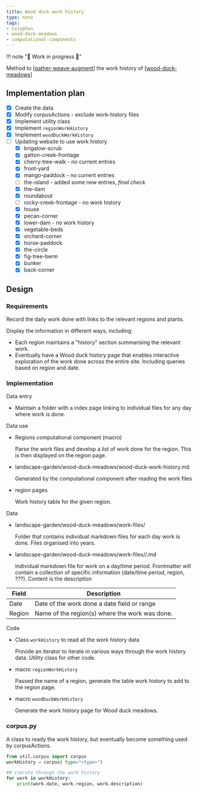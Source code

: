 ```yaml
---
title: Wood duck work history
type: note
tags:
- colophon
- wood-duck-meadows
- computational-components
---
```


!!! note "🚧  Work in progress 🚧"

Method to [[gather-weave-augment]] the work history of [[wood-duck-meadows]]

## Implementation plan

- [x] Create the data
- [x] Modify corpusActions - exclude work-history files
- [x] Implement utility class
- [x] Implement `regionWorkHistory`
- [x] Implement `woodDuckWorkHistory`
- [ ] Updating website to use work history
    - [x] brigalow-scrub
    - [x] gatton-creek-frontage
    - [x] cherry-tree-walk	- no current entries
    - [x] front-yard 
    - [x] mango-paddock	- no current entries
    - [ ] the-island - added some new entries, _final check_
    - [x] the-dam
    - [x] roundabout
    - [ ] rocky-creek-frontage	 - no work history
    - [x] house
    - [x] pecan-corner
    - [x] lower-dam	 - no work history
    - [x] vegetable-beds
    - [x] orchard-corner
    - [x] horse-paddock
    - [x] the-circle
    - [x] fig-tree-berm
    - [x] bunker
    - [x] back-corner

## Design

### Requirements

Record the daily work done with links to the relevant regions and plants.

Display the information in different ways, including:

- Each region maintains a "history" section summarising the relevant work.
- Eventually have a Wood duck history page that enables interactive exploration of the work done across the entire site. Including queries based on region and date.

### Implementation

Data entry

- Maintain a folder with a index page linking to individual files for any day where work is done.

Data use

- Regions computational component (macro)

    Parse the work files and develop a list of work done for the region. This is then displayed on the region page.

- landscape-garden/wood-duck-meadows/wood-duck-work-history.md

    Generated by the computational component after reading the work files

- region pages

    Work history table for the given region.

Data

- landscape-garden/wood-duck-meadows/work-files/

    Folder that contains individual markdown files for each day work is done. Files organised into years.

- landscape-garden/wood-duck-meadows/work-files/<yyyy>/<filename>.md

    Individual markdown file for work on a day/time period. Frontmatter will contain a collection of specific information (date/time period, region, ???). Content is the description 


| Field | Description |
| --- | --- |
| Date | Date of the work done a date field or range |
| Region | Name of the region(s) where the work was done. |

Code

- Class `workHistory` to read all the work history data

    Provide an iterator to iterate in various ways through the work history data. Utility class for other code.

- macro `regionWorkHistory`

    Passed the name of a region, generate the table work history to add to the region page.

- macro `woodDuckWorkHistory`

    Generate the work history page for Wood duck meadows. 

### corpus.py

A class to ready the work history, but eventually become something used by corpusActions.


```python
from util.corpus import corpus
workHistory = corpus( type="<type>")

## iterate through the work history
for work in workHistory:
    print(work.date, work.region, work.description)
```





[//begin]: # "Autogenerated link references for markdown compatibility"
[gather-weave-augment]: ../sense/CASA/gwa/gather-weave-augment "Gather, Weave, Augment"
[wood-duck-meadows]: ../sense/landscape-garden/wood-duck-meadows "Wood duck meadows"
[//end]: # "Autogenerated link references"